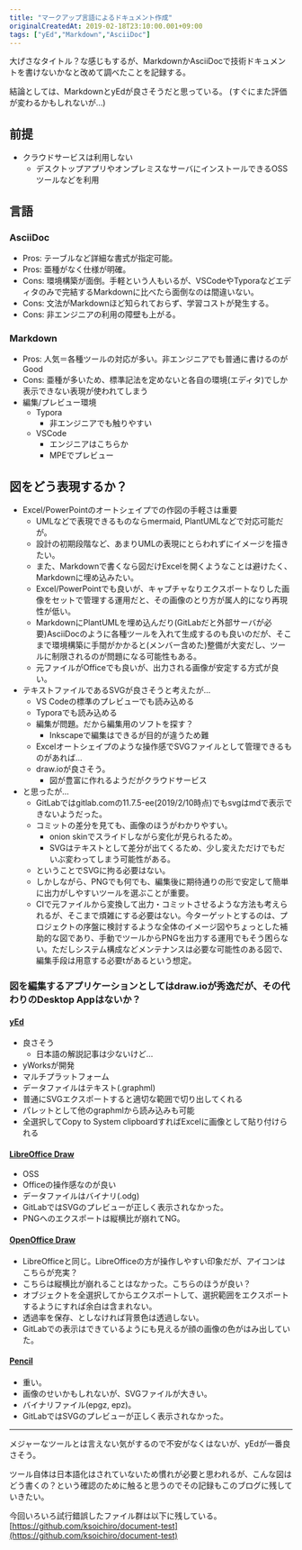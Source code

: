 ```yaml
---
title: "マークアップ言語によるドキュメント作成"
originalCreatedAt: 2019-02-18T23:10:00.001+09:00
tags: ["yEd","Markdown","AsciiDoc"]
---
```

大げさなタイトル？な感じもするが、MarkdownかAsciiDocで技術ドキュメントを書けないかなと改めて調べたことを記録する。

結論としては、MarkdownとyEdが良さそうだと思っている。
(すぐにまた評価が変わるかもしれないが…)
<!--more-->
## 前提

- クラウドサービスは利用しない
    - デスクトップアプリやオンプレミスなサーバにインストールできるOSSツールなどを利用

## 言語

### AsciiDoc

- Pros: テーブルなど詳細な書式が指定可能。
- Pros: 亜種がなく仕様が明確。
- Cons: 環境構築が面倒。手軽という人もいるが、VSCodeやTyporaなどエディタのみで完結するMarkdownに比べたら面倒なのは間違いない。
- Cons: 文法がMarkdownほど知られておらず、学習コストが発生する。
- Cons: 非エンジニアの利用の障壁も上がる。

### Markdown

- Pros: 人気＝各種ツールの対応が多い。非エンジニアでも普通に書けるのがGood
- Cons: 亜種が多いため、標準記法を定めないと各自の環境(エディタ)でしか表示できない表現が使われてしまう
- 編集/プレビュー環境
    - Typora
        - 非エンジニアでも触りやすい
    - VSCode
        - エンジニアはこちらか
        - MPEでプレビュー

## 図をどう表現するか？

- Excel/PowerPointのオートシェイプでの作図の手軽さは重要
    - UMLなどで表現できるものならmermaid, PlantUMLなどで対応可能だが。
    - 設計の初期段階など、あまりUMLの表現にとらわれずにイメージを描きたい。
    - また、Markdownで書くなら図だけExcelを開くようなことは避けたく、Markdownに埋め込みたい。
    - Excel/PowerPointでも良いが、キャプチャなりエクスポートなりした画像をセットで管理する運用だと、その画像のとり方が属人的になり再現性が低い。
    - MarkdownにPlantUMLを埋め込んだり(GitLabだと外部サーバが必要)AsciiDocのように各種ツールを入れて生成するのも良いのだが、そこまで環境構築に手間がかかると(メンバー含めた)整備が大変だし、ツールに制限されるのが問題になる可能性もある。
    - 元ファイルがOfficeでも良いが、出力される画像が安定する方式が良い。
- テキストファイルであるSVGが良さそうと考えたが…
    - VS Codeの標準のプレビューでも読み込める
    - Typoraでも読み込める
    - 編集が問題。だから編集用のソフトを探す？
        - Inkscapeで編集はできるが目的が違うため難
    - Excelオートシェイプのような操作感でSVGファイルとして管理できるものがあれば…
    - draw.ioが良さそう。
        - 図が豊富に作れるようだがクラウドサービス
- と思ったが…
    - GitLabではgitlab.comの11.7.5-ee(2019/2/10時点)でもsvgはmdで表示できないようだった。
    - コミットの差分を見ても、画像のほうがわかりやすい。
        - onion skinでスライドしながら変化が見られるため。
        - SVGはテキストとして差分が出てくるため、少し変えただけでもだいぶ変わってしまう可能性がある。
    - ということでSVGに拘る必要はない。
    - しかしながら、PNGでも何でも、編集後に期待通りの形で安定して簡単に出力がしやすいツールを選ぶことが重要。
    - CIで元ファイルから変換して出力・コミットさせるような方法も考えられるが、そこまで煩雑にする必要はない。今ターゲットとするのは、プロジェクトの序盤に検討するような全体のイメージ図やちょっとした補助的な図であり、手動でツールからPNGを出力する運用でもそう困らない。ただしシステム構成などメンテナンスは必要な可能性のある図で、編集手段は用意する必要tがあるという想定。

### 図を編集するアプリケーションとしてはdraw.ioが秀逸だが、その代わりのDesktop Appはないか？

#### [yEd](https://www.yworks.com/products/yed)

- 良さそう
    - 日本語の解説記事は少ないけど…
- yWorksが開発
- マルチプラットフォーム
- データファイルはテキスト(.graphml)
- 普通にSVGエクスポートすると適切な範囲で切り出してくれる
- パレットとして他のgraphmlから読み込みも可能
- 全選択してCopy to System clipboardすればExcelに画像として貼り付けられる

#### [LibreOffice Draw](https://ja.libreoffice.org/discover/draw/)

- OSS
- Officeの操作感なのが良い
- データファイルはバイナリ(.odg)
- GitLabではSVGのプレビューが正しく表示されなかった。
- PNGへのエクスポートは縦横比が崩れてNG。

#### [OpenOffice Draw](https://www.openoffice.org/ja/intro/draw.html)

- LibreOfficeと同じ。LibreOfficeの方が操作しやすい印象だが、アイコンはこちらが充実？
- こちらは縦横比が崩れることはなかった。こちらのほうが良い？
- オブジェクトを全選択してからエクスポートして、選択範囲をエクスポートするようにすれば余白は含まれない。
- 透過率を保存、としなければ背景色は透過しない。
- GitLabでの表示はできているようにも見えるが顔の画像の色がはみ出していた。

#### [Pencil](https://pencil.evolus.vn/)

- 重い。
- 画像のせいかもしれないが、SVGファイルが大きい。
- バイナリファイル(epgz, epz)。
- GitLabではSVGのプレビューが正しく表示されなかった。

---

メジャーなツールとは言えない気がするので不安がなくはないが、yEdが一番良さそう。

ツール自体は日本語化はされていないため慣れが必要と思われるが、こんな図はどう書くの？という確認のために触ると思うのでその記録もこのブログに残していきたい。

今回いろいろ試行錯誤したファイル群は以下に残している。
[https://github.com/ksoichiro/document-test](https://github.com/ksoichiro/document-test)
